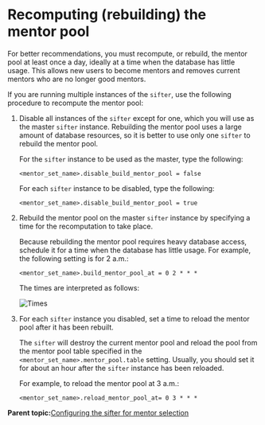 # Recomputing \(rebuilding\) the mentor pool

For better recommendations, you must recompute, or rebuild, the mentor pool at least once a day, ideally at a time when the database has little usage. This allows new users to become mentors and removes current mentors who are no longer good mentors.

If you are running multiple instances of the `sifter`, use the following procedure to recompute the mentor pool:

1.  Disable all instances of the `sifter` except for one, which you will use as the master `sifter` instance. Rebuilding the mentor pool uses a large amount of database resources, so it is better to use only one `sifter` to rebuild the mentor pool.

    For the `sifter` instance to be used as the master, type the following:

    ```
    <mentor_set_name>.disable_build_mentor_pool = false
    ```

    For each `sifter` instance to be disabled, type the following:

    ```
    <mentor_set_name>.disable_build_mentor_pool = true
    ```

2.  Rebuild the mentor pool on the master `sifter` instance by specifying a time for the recomputation to take place.

    Because rebuilding the mentor pool requires heavy database access, schedule it for a time when the database has little usage. For example, the following setting is for 2 a.m.:

    ```
    <mentor_set_name>.build_mentor_pool_at = 0 2 * * *
    ```

    The times are interpreted as follows:

    ![Times](../images/time2.jpg)

3.  For each `sifter` instance you disabled, set a time to reload the mentor pool after it has been rebuilt.

    The `sifter` will destroy the current mentor pool and reload the pool from the mentor pool table specified in the `<mentor_set_name>.mentor_pool.table` setting. Usually, you should set it for about an hour after the `sifter` instance has been reloaded.

    For example, to reload the mentor pool at 3 a.m.:

    ```
    <mentor_set_name>.reload_mentor_pool_at= 0 3 * * *
    ```


**Parent topic:**[Configuring the sifter for mentor selection](../pzn/pzn_configure_sifter_mentor_selection.md)


